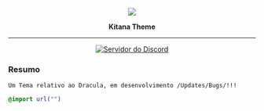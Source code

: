<p align="center">
    <img src="https://avatars3.githubusercontent.com/u/66197267?s=60&v=4">
    <p align="center"><b>Kitana Theme</b><p>
</p>

<hr>
<p align="center">
<a alt="Servidor do Discord">
    <a href="https://discord.gg/s5y9A4Y"><img src="https://discordapp.com/api/guilds/330547455273992202/embed.png" alt="Servidor do Discord" /></a>
</a>
</p>

### Resumo

```
Um Tema relativo ao Dracula, em desenvolvimento /Updates/Bugs/!!!
```
```css
@import url("")
```


